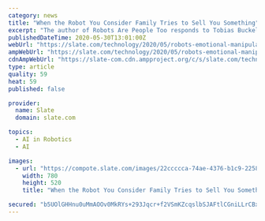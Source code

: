 ```yaml
---
category: news
title: "When the Robot You Consider Family Tries to Sell You Something"
excerpt: "The author of Robots Are People Too responds to Tobias Buckell’s “Scar Tissue.” “Scar Tissue” is an emotionally resonant tale about healing through robot rearing—but it was only half of the story about Rob’s creator,"
publishedDateTime: 2020-05-30T13:01:00Z
webUrl: "https://slate.com/technology/2020/05/robots-emotional-manipulation-scar-tissue-response.html"
ampWebUrl: "https://slate.com/technology/2020/05/robots-emotional-manipulation-scar-tissue-response.amp"
cdnAmpWebUrl: "https://slate-com.cdn.ampproject.org/c/s/slate.com/technology/2020/05/robots-emotional-manipulation-scar-tissue-response.amp"
type: article
quality: 59
heat: 59
published: false

provider:
  name: Slate
  domain: slate.com

topics:
  - AI in Robotics
  - AI

images:
  - url: "https://compote.slate.com/images/22ccccca-74ae-4376-b1c9-2258b5de97fb.jpeg?width=780&height=520&rect=1540x1027&offset=0x0"
    width: 780
    height: 520
    title: "When the Robot You Consider Family Tries to Sell You Something"

secured: "b5UOlGHHnu0uMmAOOv0MkRYs+293Jqcr+f2VSmKZcqslbSJAFtlCGniLLrCBx6LE6XJc53HkNG/3GjNtJpPNjllINwqfktnykjVZIuHhngfRtpA/nmJ0Tk0I7o+9Hkhc2M6xmbnGBOQ370ullv1QHC/af4qJqWfwlMZ0s4HcLtfy+yHb3bo3D8wGUDlNkftBYwtU72mIKDR9DYpf9jco0OzCXWcPwkJ6wmU+8Yql3jOz7k0JvXbFzlIzfzqtHEKmlmZsZxiu60XplhodpRVSP3E8h3/qgYxKMSLa/288etenQY3o8h0+/6RyZzf3q/vA;QSW1DgbmLFEucpjhYw11iQ=="
---
```


